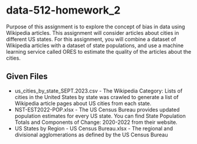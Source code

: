 # data-512-homework_2

Purpose of this assignment is to explore the concept of bias in data using Wikipedia articles. This assignment will consider articles about cities in different US states. For this assignment, you will combine a dataset of Wikipedia articles with a dataset of state populations, and use a machine learning service called ORES to estimate the quality of the articles about the cities.


## Given Files

* us_cities_by_state_SEPT.2023.csv - The Wikipedia Category: Lists of cities in the United States by state was crawled to generate a list of Wikipedia article pages about US cities from each state.
* NST-EST2022-POP.xlsx - The US Census Bureau provides updated population estimates for every US state. You can find State Population Totals and Components of Change: 2020-2022 from their website.
* US States by Region - US Census Bureau.xlsx - The regional and divisional agglomerations as defined by the US Census Bureau
